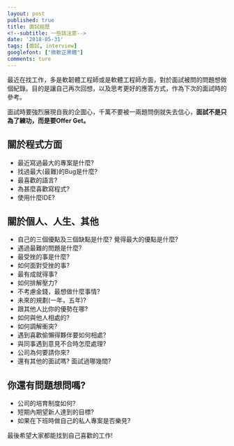 ```yaml
---
layout: post
published: true
title: 面試經歷
<!--subtitle: 一些該注意-->
date: '2018-05-31'
tags: [面試, interview]
googlefont: ["微軟正黑體"]
comments: ture
---
```


最近在找工作，多是軟韌體工程師或是軟體工程師方面，對於面試被問的問題想做個紀錄。目的是讓自己再次回想，以及思考更好的應答方式，作為下次的面試時的參考。

面試時要強烈展現自我的企圖心，千萬不要被一兩題問倒就失去信心，**面試不是只為了練功，而是要Offer Get。**

## 關於程式方面


- 最近寫過最大的專案是什麼? 
- 找過最大(最難)的Bug是什麼?
- 最喜歡的語言?
- 為甚麼喜歡寫程式?
- 使用什麼IDE?



## 關於個人、人生、其他


- 自己的三個優點及三個缺點是什麼? 覺得最大的優點是什麼?
- 遇過最難的問題是什麼?
- 最受挫的事是什麼?
- 如何面對受挫的事?
- 最有成就得事?
- 如何排解壓力?
- 不考慮金錢，最想做什麼事情?
- 未來的規劃(一年，五年)?
- 跟其他人比你的優勢在哪?
- 如何與他人相處的?
- 如何調解衝突?
- 遇到喜歡偷懶得夥伴要如何相處?
- 與同事遇到意見不合時怎麼處理?
- 公司為何要請你來?
- 還有其他的面試嗎? 面試過哪幾間?


## 你還有問題想問嗎?


- 公司的培育制度如何?
- 短期內期望新人達到的目標?
- 如果在下班時做自己的私人專案是否樂見?



最後希望大家都能找到自己喜歡的工作!





